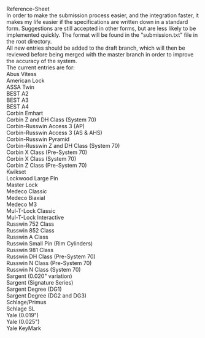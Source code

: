 Reference-Sheet  
In order to make the submission process easier, and the integration faster, it makes my life easier if the specifications are written down in a standard form. Suggestions are still accepted in other forms, but are less likely to be implemented quickly. The format will be found in the "submission.txt" file in the root directory.  
All new entries should be added to the draft branch, which will then be reviewed before being merged with the master branch in order to improve the accuracy of the system.  
The current entries are for:  
Abus Vitess  
American Lock  
ASSA Twin  
BEST A2  
BEST A3  
BEST A4  
Corbin Emhart  
Corbin Z and DH Class (System 70)  
Corbin-Russwin Access 3 (AP)  
Corbin-Russwin Access 3 (AS & AHS)  
Corbin-Russwin Pyramid  
Corbin-Russwin Z and DH Class (System 70)  
Corbin X Class (Pre-System 70)  
Corbin X Class (System 70)  
Corbin Z Class (Pre-System 70)  
Kwikset  
Lockwood Large Pin  
Master Lock  
Medeco Classic  
Medeco Biaxial  
Medeco M3  
Mul-T-Lock Classic  
Mul-T-Lock Interactive  
Russwin 752 Class  
Russwin 852 Class  
Russwin A Class  
Russwin Small Pin (Rim Cylinders)  
Russwin 981 Class  
Russwin DH Class (Pre-System 70)  
Russwin N Class (Pre-System 70)  
Russwin N Class (System 70)  
Sargent (0.020" variation)  
Sargent (Signature Series)  
Sargent Degree (DG1)  
Sargent Degree (DG2 and DG3)  
Schlage/Primus  
Schlage SL  
Yale (0.019")  
Yale (0.025")  
Yale KeyMark  
